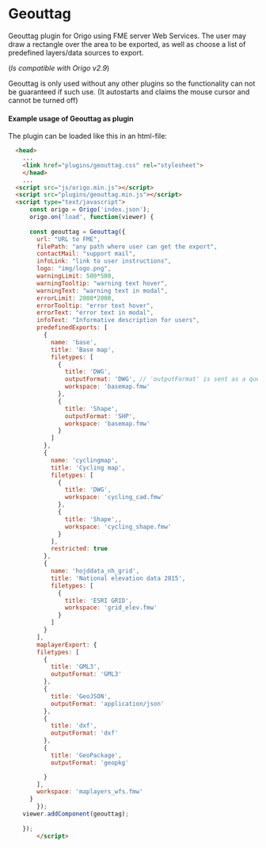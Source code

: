 # Geouttag
Geouttag plugin for Origo using FME server Web Services. The user may draw a rectangle over the area to be exported, as well as choose a list of predefined layers/data sources to export.

(<i>Is compatible with Origo v2.9</i>)

Geouttag is only used without any other plugins so the functionality can not be guaranteed if such use.
(It autostarts and claims the mouse cursor and cannot be turned off)

#### Example usage of Geouttag as plugin
The plugin can be loaded like this in an html-file:
```html
  <head>
	...
	<link href="plugins/geouttag.css" rel="stylesheet">
	</head>
	...
  <script src="js/origo.min.js"></script>
  <script src="plugins/geouttag.min.js"></script>
  <script type="text/javascript">
      const origo = Origo('index.json');
      origo.on('load', function(viewer) {
      
      const geouttag = Geouttag({
        url: "URL to FME",
        filePath: "any path where user can get the export",
        contactMail: "support mail",
        infoLink: "link to user instructions",
        logo: "img/logo.png",
        warningLimit: 500*500,
        warningTooltip: "warning text hover",
        warningText: "warning text in modal",
        errorLimit: 2000*2000,
        errorTooltip: "error text hover",
        errorText: "error text in modal",
        infoText: "Informative description for users",
        predefinedExports: [
          {
            name: 'base',
            title: 'Base map',
            filetypes: [
              {
                title: 'DWG',
                outputFormat: 'DWG', // 'outputFormat' is sent as a query param in the FME Flow request for the workspace to do with as it pleases
                workspace: 'basemap.fmw'
              },
              {
                title: 'Shape',
                outputFormat: 'SHP',
                workspace: 'basemap.fmw'
              }
            ]
          },
          {
            name: 'cyclingmap',
            title: 'Cycling map',
            filetypes: [
              {
                title: 'DWG',
                workspace: 'cycling_cad.fmw'
              },
              {
                title: 'Shape',,
                workspace: 'cycling_shape.fmw'
              }
            ],
            restricted: true
          },
          {
            name: 'hojddata_nh_grid',
            title: 'National elevation data 2015',
            filetypes: [
              {
                title: 'ESRI GRID',
                workspace: 'grid_elev.fmw'
              }
            ]
          }
        ],
        maplayerExport: {
        filetypes: [
          {
            title: 'GML3',
            outputFormat: 'GML3'
          },
          {
            title: 'GeoJSON',
            outputFormat: 'application/json'
          },
          {
            title: 'dxf',
            outputFormat: 'dxf'
          },
          {
            title: 'GeoPackage',
            outputFormat: 'geopkg'

          }
        ],
        workspace: 'maplayers_wfs.fmw'
      } 
		});
    viewer.addComponent(geouttag);
                
    });
        </script>
```
